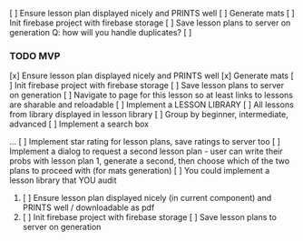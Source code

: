 [ ] Ensure lesson plan displayed nicely and PRINTS well
[ ] Generate mats
[ ] Init firebase project with firebase storage
    [ ] Save lesson plans to server on generation Q: how will you handle duplicates?
    [ ] 

### TODO MVP
[x] Ensure lesson plan displayed nicely and PRINTS well
[x] Generate mats
[ ] Init firebase project with firebase storage
    [ ] Save lesson plans to server on generation
    [ ] Navigate to page for this lesson so at least links to lessons are sharable and reloadable
    [ ] Implement a LESSON LIBRARY
        [ ] All lessons from library displayed in lesson library
        [ ] Group by beginner, intermediate, advanced
        [ ] Implement a search box

...
[ ] Implement star rating for lesson plans, save ratings to server too
[ ] Implement a dialog to request a second lesson plan - user can write their probs with lesson plan 1, generate a second, then choose which of the two plans to proceed with (for mats generation)
[ ] You could implement a lesson library that YOU audit

1. [ ] Ensure lesson plan displayed nicely (in current component) and PRINTS well / downloadable as pdf
2. [ ] Init firebase project with firebase storage
    [ ] Save lesson plans to server on generation
